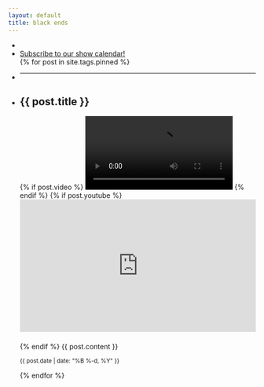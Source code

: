 ```yaml
---
layout: default
title: black ends
---
```

<ul>
<li class="next-show"></li>
<li><a target="_blank" href="https://calendar.google.com/calendar/u/0/r?cid=s6vsr6ql80nvek8738l8rit5nd7tvgc5@import.calendar.google.com">Subscribe to our show calendar!</a></li>
{% for post in site.tags.pinned %}
<li><hr /></li>
<li>
<h2>{{ post.title }}</h2>
{% if post.video %}
<video controls src="{{ post.video }}"></video>
{% endif %}
{% if post.youtube %}
<style>.codegena{position:relative;width:100%;height:0;padding-bottom:56.27198%;margin-bottom:20px}.codegena iframe{position:absolute;top:0;left:0;width:100%;height:100%;}</style><div class="codegena"><iframe width='500' height='294' src="https://www.youtube.com/embed/{{ post.youtube }}?&theme=dark&autohide=2&modestbranding=1&rel=0&iv_load_policy=3" frameborder="0"></iframe></div>
{% endif %}
{{ post.content }}
<p><small>{{ post.date | date: "%B %-d, %Y" }}</small></p>
</li>
{% endfor %}
</ul>

<!-- get next show -->
<script src="/shows.js"></script>
